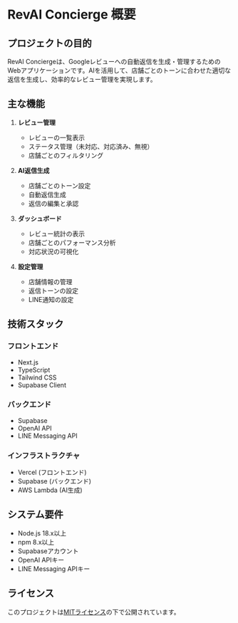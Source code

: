 # RevAI Concierge 概要

## プロジェクトの目的

RevAI Conciergeは、Googleレビューへの自動返信を生成・管理するためのWebアプリケーションです。AIを活用して、店舗ごとのトーンに合わせた適切な返信を生成し、効率的なレビュー管理を実現します。

## 主な機能

1. **レビュー管理**
   - レビューの一覧表示
   - ステータス管理（未対応、対応済み、無視）
   - 店舗ごとのフィルタリング

2. **AI返信生成**
   - 店舗ごとのトーン設定
   - 自動返信生成
   - 返信の編集と承認

3. **ダッシュボード**
   - レビュー統計の表示
   - 店舗ごとのパフォーマンス分析
   - 対応状況の可視化

4. **設定管理**
   - 店舗情報の管理
   - 返信トーンの設定
   - LINE通知の設定

## 技術スタック

### フロントエンド
- Next.js
- TypeScript
- Tailwind CSS
- Supabase Client

### バックエンド
- Supabase
- OpenAI API
- LINE Messaging API

### インフラストラクチャ
- Vercel (フロントエンド)
- Supabase (バックエンド)
- AWS Lambda (AI生成)

## システム要件

- Node.js 18.x以上
- npm 8.x以上
- Supabaseアカウント
- OpenAI APIキー
- LINE Messaging APIキー

## ライセンス

このプロジェクトは[MITライセンス](./LICENSE)の下で公開されています。 